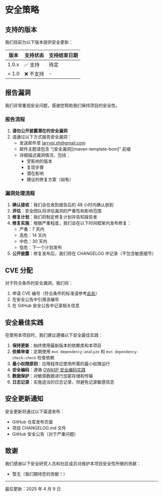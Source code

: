 # 安全策略

## 支持的版本

我们目前为以下版本提供安全更新：

| 版本 | 支持状态 | 支持结束日期 |
| --- | --- | --- |
| 1.0.x | ✅ 支持 | 待定 |
| < 1.0 | ❌ 不支持 | - |

## 报告漏洞

我们非常重视安全问题，感谢您帮助我们保持项目的安全性。

### 报告流程

1. **请勿公开披露潜在的安全漏洞**
2. 请通过以下方式报告安全漏洞：
   - 发送邮件至 [larryqi.sh@gmail.com](mailto:larryqi.sh@gmail.com)
   - 邮件主题请包含 "[安全漏洞][maven-template-bom]" 前缀
   - 详细描述漏洞情况，包括：
     - 受影响的版本
     - 复现步骤
     - 潜在影响
     - 建议的修复方案（如有）

### 漏洞处理流程

1. **确认接收**：我们会在收到报告后的 48 小时内确认收到
2. **评估**：安全团队将评估漏洞的严重性和影响范围
3. **修复计划**：我们将制定修复计划并告知报告者
4. **修复实施**：根据严重程度，我们会在以下时间框架内发布修复：
   - 严重：7 天内
   - 高危：14 天内
   - 中危：30 天内
   - 低危：下一个计划发布
5. **公开披露**：修复发布后，我们将在 CHANGELOG 中记录（不包含敏感细节）

## CVE 分配

对于符合条件的安全漏洞，我们将：

1. 申请 CVE 编号（符合条件的标准请参考[此处](https://cve.mitre.org/)）
2. 在安全公告中引用该编号
3. 在 GitHub 安全公告中记录相关信息

## 安全最佳实践

在使用本项目时，我们建议遵循以下安全最佳实践：

1. **保持更新**：始终使用最新版本的依赖库和本项目
2. **依赖审查**：定期使用 `mvn dependency:analyze` 和 `mvn dependency-check:check` 检查依赖
3. **最小权限原则**：应用程序应使用所需的最小权限运行
4. **安全编码**：遵循 [OWASP 安全编码实践](https://owasp.org/www-project-secure-coding-practices-quick-reference-guide/)
5. **数据保护**：对敏感数据进行加密存储和传输
6. **日志记录**：实施适当的日志记录，但避免记录敏感信息

## 安全更新通知

安全更新将通过以下渠道发布：

- GitHub 仓库发布页面
- 项目 CHANGELOG.md 文件
- GitHub 安全公告（对于严重问题）

## 致谢

我们感谢以下安全研究人员和社区成员对维护本项目安全性所做的贡献：

- 暂无（我们期待您的贡献！）

---

最后更新：2025 年 4 月 9 日